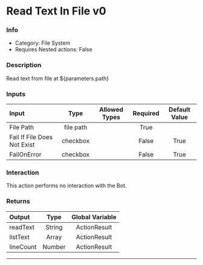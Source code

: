 # Read Text In File v0

### Info

- Category: File System
- Requires Nested actions: False


### Description
Read text from file at ${parameters.path}


### Inputs

| Input | Type | Allowed Types | Required |  Default Value |
| :--- | :---: | :---: | :---: | :---: |
| File Path | file path |  | True |  |
| Fail If File Does Not Exist | checkbox |  | False | True |
| FailOnError | checkbox |  | False | True |


### Interaction
This action performs no interaction with the Bot.

### Returns

| Output | Type | Global Variable |
| :--- | :---: | :---: |
| readText | String | ActionResult |
| listText | Array | ActionResult |
| lineCount | Number | ActionResult |

---